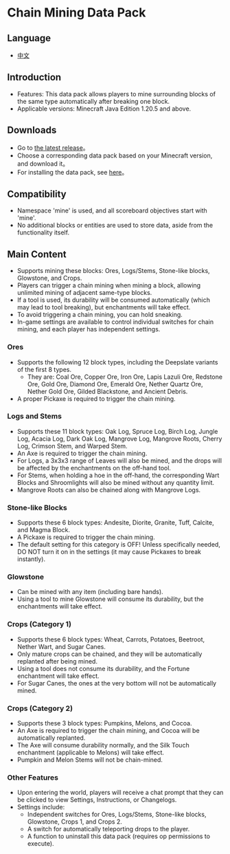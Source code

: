 # Chain Mining Data Pack

## Language
* [中文](README_zh.md)

## Introduction
* Features: This data pack allows players to mine surrounding blocks of the same type automatically after breaking one block.
* Applicable versions: Minecraft Java Edition 1.20.5 and above.

## Downloads
* Go to [the latest release](https://github.com/cxc81/chain-mining/releases/latest)。
* Choose a corresponding data pack based on your Minecraft version, and download it。
* For installing the data pack, see [here](https://minecraft.wiki/w/Tutorials/Installing_a_data_pack)。

## Compatibility
* Namespace 'mine' is used, and all scoreboard objectives start with 'mine'.
* No additional blocks or entities are used to store data, aside from the functionality itself.

## Main Content
* Supports mining these blocks: Ores, Logs/Stems, Stone-like blocks, Glowstone, and Crops.
* Players can trigger a chain mining when mining a block, allowing unlimited mining of adjacent same-type blocks.
* If a tool is used, its durability will be consumed automatically (which may lead to tool breaking), but enchantments will take effect.
* To avoid triggering a chain mining, you can hold sneaking.
* In-game settings are available to control individual switches for chain mining, and each player has independent settings.

### Ores
* Supports the following 12 block types, including the Deepslate variants of the first 8 types.
    - They are: Coal Ore, Copper Ore, Iron Ore, Lapis Lazuli Ore, Redstone Ore, Gold Ore, Diamond Ore, Emerald Ore, Nether Quartz Ore, Nether Gold Ore, Gilded Blackstone, and Ancient Debris.
* A proper Pickaxe is required to trigger the chain mining.

### Logs and Stems
* Supports these 11 block types: Oak Log, Spruce Log, Birch Log, Jungle Log, Acacia Log, Dark Oak Log, Mangrove Log, Mangrove Roots, Cherry Log, Crimson Stem, and Warped Stem.
* An Axe is required to trigger the chain mining.
* For Logs, a 3x3x3 range of Leaves will also be mined, and the drops will be affected by the enchantments on the off-hand tool.
* For Stems, when holding a hoe in the off-hand, the corresponding Wart Blocks and Shroomlights will also be mined without any quantity limit.
* Mangrove Roots can also be chained along with Mangrove Logs.

### Stone-like Blocks
* Supports these 6 block types: Andesite, Diorite, Granite, Tuff, Calcite, and Magma Block.
* A Pickaxe is required to trigger the chain mining.
* The default setting for this category is OFF! Unless specifically needed, DO NOT turn it on in the settings (it may cause Pickaxes to break instantly).

### Glowstone
* Can be mined with any item (including bare hands).
* Using a tool to mine Glowstone will consume its durability, but the enchantments will take effect.

### Crops (Category 1)
* Supports these 6 block types: Wheat, Carrots, Potatoes, Beetroot, Nether Wart, and Sugar Canes.
* Only mature crops can be chained, and they will be automatically replanted after being mined.
* Using a tool does not consume its durability, and the Fortune enchantment will take effect.
* For Sugar Canes, the ones at the very bottom will not be automatically mined.

### Crops (Category 2)
* Supports these 3 block types: Pumpkins, Melons, and Cocoa.
* An Axe is required to trigger the chain mining, and Cocoa will be automatically replanted.
* The Axe will consume durability normally, and the Silk Touch enchantment (applicable to Melons) will take effect.
* Pumpkin and Melon Stems will not be chain-mined.

### Other Features
* Upon entering the world, players will receive a chat prompt that they can be clicked to view Settings, Instructions, or Changelogs.
* Settings include:
    - Independent switches for Ores, Logs/Stems, Stone-like blocks, Glowstone, Crops 1, and Crops 2.
    - A switch for automatically teleporting drops to the player.
    - A function to uninstall this data pack (requires op permissions to execute).
